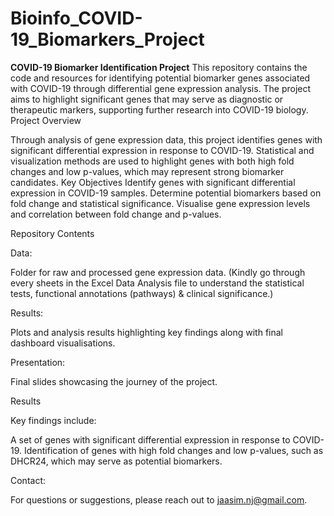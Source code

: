 # Bioinfo_COVID-19_Biomarkers_Project
**COVID-19 Biomarker Identification Project**
This repository contains the code and resources for identifying potential biomarker genes associated with COVID-19 through differential gene expression analysis. The project aims to highlight significant genes that may serve as diagnostic or therapeutic markers, supporting further research into COVID-19 biology.
Project Overview

Through analysis of gene expression data, this project identifies genes with significant differential expression in response to COVID-19. Statistical and visualization methods are used to highlight genes with both high fold changes and low p-values, which may represent strong biomarker candidates.
Key Objectives
Identify genes with significant differential expression in COVID-19 samples.
Determine potential biomarkers based on fold change and statistical significance.
Visualise gene expression levels and correlation between fold change and p-values.

Repository Contents

Data: 

Folder for raw and processed gene expression data. (Kindly go through every sheets in the Excel Data Analysis file to understand the statistical tests, functional annotations (pathways) & clinical significance.)

Results: 

Plots and analysis results highlighting key findings along with final dashboard visualisations.

Presentation: 

Final slides showcasing the journey of the project.

Results

Key findings include:

A set of genes with significant differential expression in response to COVID-19.
Identification of genes with high fold changes and low p-values, such as DHCR24, which may serve as potential biomarkers.

Contact:

For questions or suggestions, please reach out to jaasim.nj@gmail.com.
